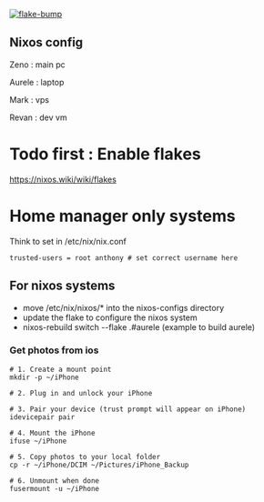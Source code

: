 [![flake-bump](https://github.com/dat-Antho/nixos-config/actions/workflows/flake-bump.yml/badge.svg?branch=master)](https://github.com/dat-Antho/nixos-config/actions/workflows/flake-bump.yml)

## Nixos config

Zeno : main pc

Aurele : laptop 

Mark : vps

Revan : dev vm


# Todo first : Enable flakes

https://nixos.wiki/wiki/flakes


# Home manager only systems

Think to set in /etc/nix/nix.conf
```
trusted-users = root anthony # set correct username here
```


## For nixos systems

- move /etc/nix/nixos/* into the nixos-configs directory
- update the flake to configure the nixos system
- nixos-rebuild switch --flake .#aurele (example to build aurele)


### Get photos from ios 
```
# 1. Create a mount point
mkdir -p ~/iPhone

# 2. Plug in and unlock your iPhone

# 3. Pair your device (trust prompt will appear on iPhone)
idevicepair pair

# 4. Mount the iPhone
ifuse ~/iPhone

# 5. Copy photos to your local folder
cp -r ~/iPhone/DCIM ~/Pictures/iPhone_Backup

# 6. Unmount when done
fusermount -u ~/iPhone


